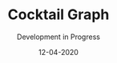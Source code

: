 ---
title: Cocktail Graph
subtitle: Development in Progress
layout: default
modal-id: 3
date: 12-04-2020
iframe: https://chart-studio.plotly.com/~gunnarklacd/6.embed
thumbnail: ComingSoon-Thumbnail.png
alt: image-alt
project-date: December 2020
client: 
category: 
description: 

---